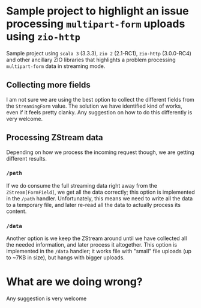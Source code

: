 # Sample project to highlight an issue processing `multipart-form` uploads using `zio-http`

Sample project using `scala 3` (3.3.3), `zio 2` (2.1-RC1), `zio-http` (3.0.0-RC4) and other ancillary ZIO libraries that highlights a problem processing `multipart-form` data in streaming mode.

## Collecting more fields
I am not sure we are using the best option to collect the different fields from the `StreamingForm` value.
The solution we have identified kind of works, even if it feels pretty clanky.
Any suggestion on how to do this differently is very welcome.

## Processing ZStream data
Depending on how we process the incoming request though, we are getting different results.

### `/path`
If we do consume the full streaming data right away from the `ZStream[FormField]`, we get all the data correctly; this option is implemented in the `/path` handler.
Unfortunately, this means we need to write all the data to a temporary file, and later re-read all the data to actually process its content.

### `/data`
Another option is we keep the ZStream around until we have collected all the needed information, and later process it altogether.
This option is implemented in the `/data` handler; it works file with "small" file uploads (up to ~7KB in size), but hangs with bigger uploads.

# What are we doing wrong?

Any suggestion is very welcome